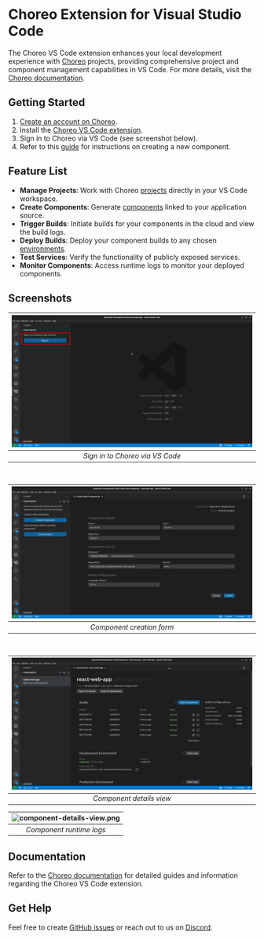 # Choreo Extension for Visual Studio Code

The Choreo VS Code extension enhances your local development experience with [Choreo](https://wso2.com/choreo/) projects, providing comprehensive project and component management capabilities in VS Code. For more details, visit the [Choreo documentation](https://wso2.com/choreo/docs/).

## Getting Started

1. [Create an account on Choreo](https://console.choreo.dev/).
2. Install the [Choreo VS Code extension](https://marketplace.visualstudio.com/items?itemName=WSO2.choreo).
3. Sign in to Choreo via VS Code (see screenshot below).
4. Refer to this [guide](https://wso2.com/choreo/docs/develop-components/develop-components-using-vs-code/#create-a-new-component) for instructions on creating a new component.

## Feature List

- **Manage Projects**: Work with Choreo [projects](https://docs.dv.choreo.dev/choreo/docs/choreo-concepts/project/) directly in your VS Code workspace.
- **Create Components**: Generate [components](https://wso2.com/choreo/docs/choreo-concepts/component/) linked to your application source.
- **Trigger Builds**: Initiate builds for your components in the cloud and view the build logs.
- **Deploy Builds**: Deploy your component builds to any chosen [environments](https://wso2.com/choreo/docs/choreo-concepts/environments/).
- **Test Services**: Verify the functionality of publicly exposed services.
- **Monitor Components**: Access runtime logs to monitor your deployed components.

## Screenshots

| ![sign-in.png](./docs/choreo-extension/images/v2/sign-in.png) |
| :-----------------------------------------------------------: |
|                _Sign in to Choreo via VS Code_                |

<br>

| ![component-form.png](./docs/choreo-extension/images/v2/component-form.png) |
| :-------------------------------------------------------------------------: |
|                          _Component creation form_                          |

<br>

| ![component-details-view.png](./docs/choreo-extension/images/v2/component-details-view.png) |
| :-----------------------------------------------------------------------------------------: |
|                                  _Component details view_                                   |

| ![component-details-view.png](./docs/choreo-extension/images/v2/logs.png) |
| :-----------------------------------------------------------------------: |
|                         _Component runtime logs_                          |

## Documentation

Refer to the [Choreo documentation](https://wso2.com/choreo/docs/develop-components/develop-components-using-vs-code/) for detailed guides and information regarding the Choreo VS Code extension.

## Get Help

Feel free to create [GitHub issues](https://github.com/wso2/choreo-vscode/issues) or reach out to us on [Discord](https://discord.com/invite/wso2).
